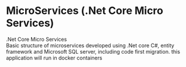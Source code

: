 # MicroServices (.Net Core Micro Services)
.Net Core Micro Services  
Basic structure of microservices developed using .Net core C#, entity framework and Microsoft SQL server, including code first migration.
this application will run in docker containers 
